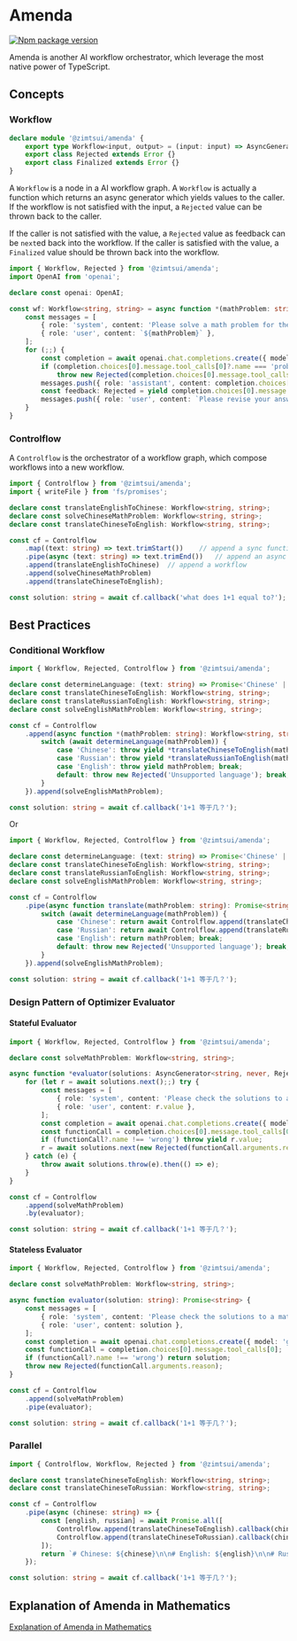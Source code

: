 # Amenda

[![Npm package version](https://img.shields.io/npm/v/@zimtsui/amenda?style=flat-square)](https://www.npmjs.com/package/@zimtsui/amenda)

Amenda is another AI workflow orchestrator, which leverage the most native power of TypeScript.

## Concepts

### Workflow

```ts
declare module '@zimtsui/amenda' {
	export type Workflow<input, output> = (input: input) => AsyncGenerator<output, never, Rejected>;
	export class Rejected extends Error {}
	export class Finalized extends Error {}
}
```

A `Workflow` is a node in a AI workflow graph. A `Workflow` is actually a function which returns an async generator which yields values to the caller. If the workflow is not satisfied with the input, a `Rejected` value can be thrown back to the caller.

If the caller is not satisfied with the value, a `Rejected` value as feedback can be `next`ed back into the workflow. If the caller is satisfied with the value, a `Finalized` value should be thrown back into the workflow.

```ts
import { Workflow, Rejected } from '@zimtsui/amenda';
import OpenAI from 'openai';

declare const openai: OpenAI;

const wf: Workflow<string, string> = async function *(mathProblem: string) {
	const messages = [
		{ role: 'system', content: 'Please solve a math problem for the user.' },
		{ role: 'user', content: `${mathProblem}` },
	];
	for (;;) {
		const completion = await openai.chat.completions.create({ model: 'gpt-4o', messages });
		if (completion.choices[0].message.tool_calls[0]?.name === 'problemTooHard')
			throw new Rejected(completion.choices[0].message.tool_calls[0].arguments.reason);
		messages.push({ role: 'assistant', content: completion.choices[0].message.content });
		const feedback: Rejected = yield completion.choices[0].message.content;
		messages.push({ role: 'user', content: `Please revise your answer upon the feedback: ${feedback.message}` });
	}
}
```

### Controlflow

A `Controlflow` is the orchestrator of a workflow graph, which compose workflows into a new workflow.

```ts
import { Controlflow } from '@zimtsui/amenda';
import { writeFile } from 'fs/promises';

declare const translateEnglishToChinese: Workflow<string, string>;
declare const solveChineseMathProblem: Workflow<string, string>;
declare const translateChineseToEnglish: Workflow<string, string>;

const cf = Controlflow
	.map((text: string) => text.trimStart())	// append a sync function
	.pipe(async (text: string) => text.trimEnd())	// append an async function
	.append(translateEnglishToChinese)	// append a workflow
	.append(solveChineseMathProblem)
	.append(translateChineseToEnglish);

const solution: string = await cf.callback('what does 1+1 equal to?');
```

## Best Practices

### Conditional Workflow

```ts
import { Workflow, Rejected, Controlflow } from '@zimtsui/amenda';

declare const determineLanguage: (text: string) => Promise<'Chinese' | 'Russian' | 'English'>;
declare const translateChineseToEnglish: Workflow<string, string>;
declare const translateRussianToEnglish: Workflow<string, string>;
declare const solveEnglishMathProblem: Workflow<string, string>;

const cf = Controlflow
	.append(async function *(mathProblem: string): Workflow<string, string> {
		switch (await determineLanguage(mathProblem)) {
			case 'Chinese': throw yield *translateChineseToEnglish(mathProblem); break;
			case 'Russian': throw yield *translateRussianToEnglish(mathProblem); break;
			case 'English': throw yield mathProblem; break;
			default: throw new Rejected('Unsupported language'); break;
		}
	}).append(solveEnglishMathProblem);

const solution: string = await cf.callback('1+1 等于几？');

```

Or

```ts
import { Workflow, Rejected, Controlflow } from '@zimtsui/amenda';

declare const determineLanguage: (text: string) => Promise<'Chinese' | 'Russian' | 'English'>;
declare const translateChineseToEnglish: Workflow<string, string>;
declare const translateRussianToEnglish: Workflow<string, string>;
declare const solveEnglishMathProblem: Workflow<string, string>;

const cf = Controlflow
	.pipe(async function translate(mathProblem: string): Promise<string> {
		switch (await determineLanguage(mathProblem)) {
			case 'Chinese': return await Controlflow.append(translateChineseToEnglish).callback(mathProblem); break;
			case 'Russian': return await Controlflow.append(translateRussianToEnglish).callback(mathProblem); break;
			case 'English': return mathProblem; break;
			default: throw new Rejected('Unsupported language'); break;
		}
	}).append(solveEnglishMathProblem);

const solution: string = await cf.callback('1+1 等于几？');

```

### Design Pattern of Optimizer Evaluator

#### Stateful Evaluator

```ts
import { Workflow, Rejected, Controlflow } from '@zimtsui/amenda';

declare const solveMathProblem: Workflow<string, string>;

async function *evaluator(solutions: AsyncGenerator<string, never, Rejected>): Workflow<string, string> {
	for (let r = await solutions.next();;) try {
		const messages = [
			{ role: 'system', content: 'Please check the solutions to a math problem.' },
			{ role: 'user', content: r.value },
		];
		const completion = await openai.chat.completions.create({ model: 'gpt-4o', messages });
		const functionCall = completion.choices[0].message.tool_calls[0];
		if (functionCall?.name !== 'wrong') throw yield r.value;
		r = await solutions.next(new Rejected(functionCall.arguments.reason));
	} catch (e) {
		throw await solutions.throw(e).then(() => e);
	}
}

const cf = Controlflow
	.append(solveMathProblem)
	.by(evaluator);

const solution: string = await cf.callback('1+1 等于几？');
```

#### Stateless Evaluator

```ts
import { Workflow, Rejected, Controlflow } from '@zimtsui/amenda';

declare const solveMathProblem: Workflow<string, string>;

async function evaluator(solution: string): Promise<string> {
	const messages = [
		{ role: 'system', content: 'Please check the solutions to a math problem.' },
		{ role: 'user', content: solution },
	];
	const completion = await openai.chat.completions.create({ model: 'gpt-4o', messages });
	const functionCall = completion.choices[0].message.tool_calls[0];
	if (functionCall?.name !== 'wrong') return solution;
	throw new Rejected(functionCall.arguments.reason);
}

const cf = Controlflow
	.append(solveMathProblem)
	.pipe(evaluator);

const solution: string = await cf.callback('1+1 等于几？');
```

### Parallel

```ts
import { Controlflow, Workflow, Rejected } from '@zimtsui/amenda';

declare const translateChineseToEnglish: Workflow<string, string>;
declare const translateChineseToRussian: Workflow<string, string>;

const cf = Controlflow
	.pipe(async (chinese: string) => {
		const [english, russian] = await Promise.all([
			Controlflow.append(translateChineseToEnglish).callback(chinese),
			Controlflow.append(translateChineseToRussian).callback(chinese),
		]);
		return `# Chinese: ${chinese}\n\n# English: ${english}\n\n# Russian: ${russian}`;
	});

const solution: string = await cf.callback('1+1 等于几？');
```

## Explanation of Amenda in Mathematics

[Explanation of Amenda in Mathematics](./explanation.md)
